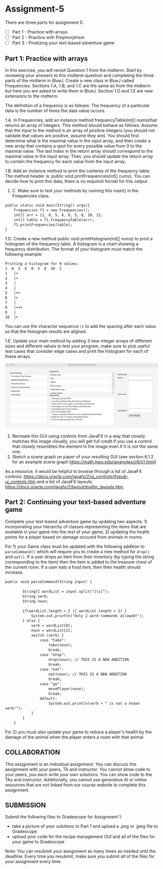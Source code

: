 # Assignment-5

There are three parts for assignment 5:
- [ ] Part 1 - Practice with arrays
- [ ] Part 2 - Practice with Polymorphism
- [ ] Part 3 - Finalizing your text-based adventure game

## Part 1: Practice with arrays
In this exercise, you will revisit Question 1 from the midterm. Start by reviewing your answers to this midterm question and completing the three parts of the midterm in BlueJ. Create a new class in BlueJ called Frequencies. Sections 1.A, 1.B, and 1.C are the same as from the midterm but here you are asked to write them in BlueJ. Section 1.D and 1.E are new extensions to the midterm.

The definition of a frequency is as follows: The frequency of a particular data is the number of times the data value occurs.

1.A. In Frequencies, add an instance method frequencyTable(int[] nums)that returns an array of integers. This method should behave as follows: Assume that the input to the method is an array of positive integers (you should not validate that values are positive, assume they are). You should first determine what is the maximal value in the input array, and then create a new array that contains a spot for every possible value from 0 to the maximal value. The last index in the return array should correspond to the maximal value in the input array. Then, you should update the return array to contain the frequency for each value from the input array. 

1.B. Add an instance method to print the contents of the frequency table. The method header is: public void printFrequencies(int[] nums). You can decide how to print this data, there is no required format for this output.

1. C. Make sure to test your methods by running this main() in the Frequencies class. 

```
public static void main(String[] args){
    Frequencies f1 = new Frequencies();
    int[] arr = {1, 8, 5, 6, 8, 5, 8, 10, 2};
    int[] table = f1.frequencyTable(arr);
    f1.printFrequencies(table);
}
```

1.D. Create a new method public void printHistogram(int[] nums) to print a histogram of the frequency table. A histogram is a chart showing a frequency distribution. The format of your histogram must match the following example:

```
Printing a histogram for 9 values:
1  8  5  6  8  5  8  10  2  
1	|+
2	|+
3	|
4	|
5	|++
6	|+
7	|
8	|+++
9	|
10	|+
```

You can use the character sequence `\t` to add the spacing after each value so that the histogram results are aligned.

1.E.  Update your main method by adding 3 new integer arrays of different sizes and different values to test your program, make sure to pick useful test cases that consider edge cases and print the histogram for each of these arrays.


![alt text](https://github.com/CS200-S25/Assignment-4/blob/main/GUI.jpg?raw=true)

1. Recreate this GUI using controls from JavaFX in a way that closely matches this image visually, you will get full credit if you use a control that closely resembles the element in the image even if it is not the same one.
2. Sketch a scene graph on paper of your resulting GUI (see section 6.1.2 for an example scene graph https://math.hws.edu/javanotes/c6/s1.html)

As a resource, it would be helpful to browse through a list of JavaFX controls: https://docs.oracle.com/javafx/2/ui_controls/jfxpub-ui_controls.htm and a list of JavaFX layouts: https://docs.oracle.com/javafx/2/layout/builtin_layouts.htm.

## Part 2: Continuing your text-based adventure game
Complete your text-based adventure game by updating two aspects: 1) incorporating your hierarchy of classes representing the items that are available in your game into the rest of your game, 2) updating the health points for a player based on damage occured from animals in rooms. 

For 1) your Game class must be updated with the following addition to `parseCommand()` which will require you to create a new method for `drop()` and `eat()`. If a user drops an item from their inventory (by typing the string corresponding to the item) then the item is added to the treasure chest of the current room. If a user eats a food item, then their health should increase.

```
public void parseCommand(String input) {
        
        String[] wordList = input.split("[\s]");
        String verb;
        String noun;
        
        if(wordList.length < 2 || wordList.length > 2) {
            System.out.println("Only 2 word commands allowed!");
        } else {
            verb = wordList[0];
            noun = wordList[1];
            switch (verb) {
                case "take":
                    take(noun); 
                    break;
                case "drop":
                    drop(noun); // THIS IS A NEW ADDITION
                    break;
                case "eat":
                    eat(noun); // THIS IS A NEW ADDITION
                    break;
                case "go":
                    movePlayer(noun);
                    break;
                default:
                    System.out.println(verb + " is not a known verb!");
            }
        }
    }
```

For 2) you must also update your game to reduce a player's health by the damage of the animal when the player enters a room with that animal.

## COLLABORATION
This assignment is an individual assignment. You can discuss this assignment with your peers, TA and instructor. You cannot show code to your peers, you each write your own solutions. You can show code to the TAs and instructor. Additionally, you cannot use generative AI or online resources that are not linked from our course website to complete this assignment.  

## SUBMISSION
Submit the following files to Gradescope for Assignment 1:
* take a picture of your solutions to Part 1 and upload a .png or .jpeg file to Gradescope
* upload your code for the recipe management GUI and all of the files for your game to Gradescope

Note: You can resubmit your assignment as many times as needed until the deadline. Every time you resubmit, make sure you submit *all* of the files for your assignment every time.
